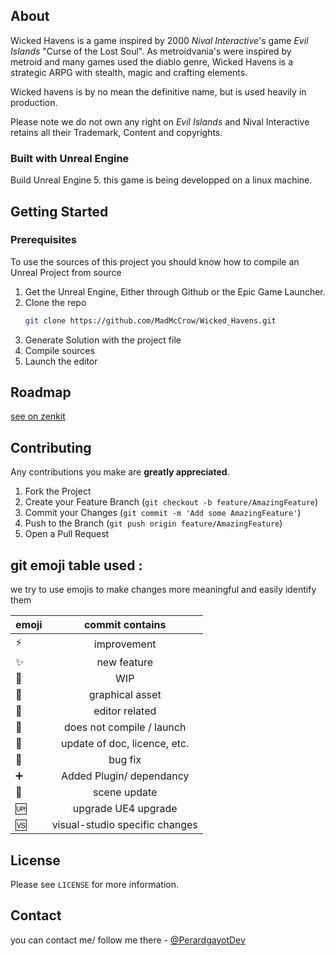 ## About

Wicked Havens is a game inspired by 2000 _Nival Interactive_'s game _Evil Islands_ "Curse of the Lost Soul". As metroidvania's were inspired by metroid and many games used the diablo genre, Wicked Havens is a strategic ARPG with stealth, magic and crafting elements.

Wicked havens is by no mean the definitive name, but is used heavily in production.

Please note we do not own any right on _Evil Islands_ and Nival Interactive retains all their Trademark, Content and copyrights. 

### Built with Unreal Engine

Build Unreal Engine 5. this game is being developped on a linux machine. 
## Getting Started
### Prerequisites

To use the sources of this project you should know how to compile an Unreal Project from source
1. Get the Unreal Engine, Either through Github or the Epic Game Launcher.
2. Clone the repo
   ```sh
   git clone https://github.com/MadMcCrow/Wicked_Havens.git
   ```
3. Generate Solution with the project file
4. Compile sources
5. Launch the editor

## Roadmap

[see on zenkit](https://public.zenkit.com/c/B1-ZzXI4m/whvs?v=Hhvz1q3g5f&hide=filters,workspaceLists,listName)

## Contributing

Any contributions you make are **greatly appreciated**.

1. Fork the Project
2. Create your Feature Branch (`git checkout -b feature/AmazingFeature`)
3. Commit your Changes (`git commit -m 'Add some AmazingFeature'`)
4. Push to the Branch (`git push origin feature/AmazingFeature`)
5. Open a Pull Request

## git emoji table used : 

we try to use emojis to make changes more meaningful and easily identify them

| emoji             | commit contains               	|
| ------------------|:-------------------------------:|
| :zap:             | improvement                   	|
| :sparkles:        | new feature                   	|
| :construction:    | WIP                           	|
| :art:             | graphical asset               	|
| :wrench:          | editor related            	   |
| :no_entry_sign:   | does not compile / launch     	|
| :page_facing_up:  | update of doc, licence, etc.  	|
| :bug:             | bug fix                       	|
| :heavy_plus_sign: | Added Plugin/ dependancy        |
| :leaves:          | scene update                  	|
| :up:              | upgrade UE4 upgrade          	|
| :vs:              | visual-studio specific changes  |


## License

Please see `LICENSE` for more information.

## Contact

you can contact me/ follow me there - [@PerardgayotDev](https://twitter.com/PerardgayotDev)

